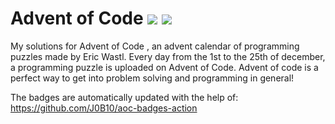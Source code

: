 # Advent of Code ![](https://img.shields.io/badge/day%20📅-13-blue)      ![](https://img.shields.io/badge/stars%20⭐-24-yellow)  
My solutions for Advent of Code , an advent calendar of programming puzzles made by Eric Wastl. Every day from the 1st to the 25th of december, a programming puzzle is uploaded on Advent of Code. Advent of code is a perfect way to get into problem solving and programming in general!

The badges are automatically updated with the help of: https://github.com/J0B10/aoc-badges-action
